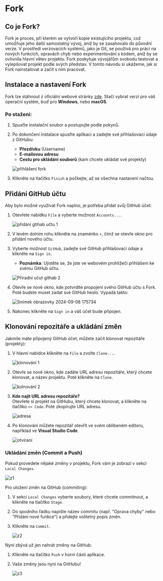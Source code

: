 
# Fork

## Co je Fork?
Fork je proces, při kterém se vytvoří kopie existujícího projektu, což umožňuje jeho další samostatný vývoj, aniž by se zasahovalo do původní verze. V prostředí verzovacích systémů, jako je Git, se používá pro práci na nových funkcích, opravách chyb nebo experimentování s kódem, aniž by se ovlivnila hlavní větev projektu. Fork poskytuje vývojářům svobodu testovat a vylepšovat projekt podle svých představ. V tomto návodu si ukážeme, jak si Fork nainstalovat a začít s ním pracovat.

## Instalace a nastavení Fork

Fork lze stáhnout z oficiální webové stránky [zde](https://git-fork.com/). Stačí vybrat verzi pro váš operační systém, buď pro **Windows**, nebo **macOS**.

### Po stažení:
1. Spusťte instalační soubor a postupujte podle pokynů.
2. Po dokončení instalace spusťte aplikaci a zadejte své přihlašovací údaje z GitHubu:
   - **Přezdívku** (Username)
   - **E-mailovou adresu**
   - **Cestu pro ukládání souborů** (kam chcete ukládat své projekty)

   ![přihlášení fork](https://github.com/user-attachments/assets/1b7b3fe8-94b4-42ab-bf38-6ccabfbcede8)

3. Klikněte na tlačítko `Finish` a počkejte, až se všechna nastavení načtou.

## Přidání GitHub účtu

Aby bylo možné využívat Fork naplno, je potřeba přidat svůj GitHub účet:

1. Otevřete nabídku `File` a vyberte možnost `Accounts...`.

   ![přidání gtihab učtu 1](https://github.com/user-attachments/assets/08665e37-b6c4-41bf-90eb-54216d56df22)


2. V levém dolním rohu klikněte na znaménko `+`, čímž se otevře okno pro přidání nového účtu.
3. Vyberte možnost `GitHub`, zadejte své GitHub přihlašovací údaje a klikněte na `Sign in`.
   - **Poznámka**: Ujistěte se, že jste ve webovém prohlížeči přihlášeni ke svému GitHub účtu.

   ![Přiradní učut githab 2](https://github.com/user-attachments/assets/fb0b3c3c-3417-4781-ba45-4ebb5a4c4395)


4. Otevře se nové okno, kde potvrdíte propojení svého GitHub účtu s Fork. Poté budete muset zadat své GitHub heslo. Vypadá takto:
   
   ![Snímek obrazovky 2024-09-08 175734](https://github.com/user-attachments/assets/3cbb9b56-7c88-46c3-beb3-795699a6b56c)



6. Nakonec klikněte na `Sign in` a váš účet bude připojen.

## Klonování repozitáře a ukládání změn

Jakmile máte připojený GitHub účet, můžete začít klonovat repozitáře (projekty):

1. V hlavní nabídce klikněte na `File` a zvolte `Clone...`.

   ![klonování 1](https://github.com/user-attachments/assets/8d7e97dc-ef53-45fe-b94f-271cf96a25e1)


2. Otevře se nové okno, kde zadáte URL adresu repozitáře, který chcete klonovat, a název projektu. Poté klikněte na `Clone`.

   ![kolnování 2](https://github.com/user-attachments/assets/b0d1f3e7-0f36-4090-ba5c-f2c23b6e42eb)


3. **Kde najít URL adresu repozitáře?**  
   Otevřete si projekt na GitHubu, který chcete klonovat, a klikněte na tlačítko `<> Code`. Poté zkopírujte URL adresu.

   ![adresa](https://github.com/user-attachments/assets/99467923-cb27-47f7-b692-46c4f294236a)


4. Po klonování můžete repozitář otevřít ve svém oblíbeném editoru, například ve **Visual Studio Code**.

   ![otvíraní](https://github.com/user-attachments/assets/7a7ffce4-3e65-45f2-afb2-321b1e46a290)

### Ukládání změn (Commit a Push)

Pokud provedete nějaké změny v projektu, Fork vám je zobrazí v sekci `Local Changes`.

   ![z1](https://github.com/user-attachments/assets/cc3b5e17-2e4e-4efc-b917-e8dc5511c4ad)


Pro uložení změn na GitHub (commiting):

1. V sekci `Local Changes` vyberte soubory, které chcete commitnout, a klikněte na tlačítko `Stage`.
2. Do spodního řádku napište název commitu (např. "Oprava chyby" nebo "Přidání nové funkce") a přidejte volitelný popis změn.
3. Klikněte na `Commit`.

   ![z2](https://github.com/user-attachments/assets/542c17f5-faa1-401a-a4a5-901871d02747)


Nyní zbývá už jen nahrát změny na GitHub:

1. Klikněte na tlačítko `Push` v horní části aplikace.
2. Vaše změny jsou nyní na GitHubu!
  
   ![z3](https://github.com/user-attachments/assets/a4bd6eae-d8ce-40a3-a460-8cade85a36f2)





